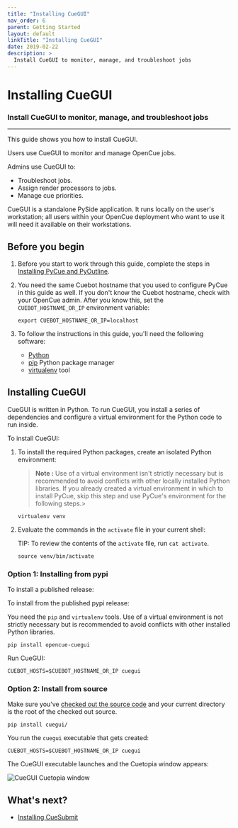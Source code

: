 ```yaml
---
title: "Installing CueGUI"
nav_order: 6
parent: Getting Started
layout: default
linkTitle: "Installing CueGUI"
date: 2019-02-22
description: >
  Install CueGUI to monitor, manage, and troubleshoot jobs
---
```


# Installing CueGUI

### Install CueGUI to monitor, manage, and troubleshoot jobs

---

This guide shows you how to install CueGUI.

Users use CueGUI to monitor and manage OpenCue jobs.

Admins use CueGUI to:

*   Troubleshoot jobs.
*   Assign render processors to jobs.
*   Manage cue priorities.

CueGUI is a standalone PySide application. It runs locally on the user's workstation; all users
within your OpenCue deployment who want to use it will need it available on their workstations. 

## Before you begin

1.  Before you start to work through this guide, complete the steps in
    [Installing PyCue and PyOutline](/docs/getting-started/installing-pycue-and-pyoutline).

1.  You need the same Cuebot hostname that you used to configure PyCue in this
    guide as well. If you don't know the Cuebot hostname, check with your
    OpenCue admin. After you know this, set the `CUEBOT_HOSTNAME_OR_IP`
    environment variable:

    ```shell
    export CUEBOT_HOSTNAME_OR_IP=localhost
    ```

1.  To follow the instructions in this guide, you'll need the following
    software:

    *   [Python](https://www.python.org/)
    *   [pip](https://pypi.org/project/pip/) Python package manager
    *   [virtualenv](https://pypi.org/project/virtualenv/) tool

## Installing CueGUI

CueGUI is written in Python. To run CueGUI, you install a series of dependencies
and configure a virtual environment for the Python code to run inside.

To install CueGUI:

1.  To install the required Python packages, create an isolated Python
    environment:

    > **Note :** Use of a virtual environment isn't
    strictly necessary but is recommended to avoid conflicts with other locally
    installed Python libraries. If you already created a virtual environment in
    which to install PyCue, skip this step and use PyCue's environment for the
    following steps.>

    ```shell
    virtualenv venv
    ```

1.  Evaluate the commands in the `activate` file in your current shell:

    TIP: To review the contents of the `activate` file, run `cat activate`.

    ```shell
    source venv/bin/activate
    ```

### Option 1: Installing from pypi

To install a published release:

To install from the published pypi release:

You need the `pip` and `virtualenv` tools. Use of a virtual environment is not
strictly necessary but is recommended to avoid conflicts with other installed
Python libraries.

```shell
pip install opencue-cuegui
```

Run CueGUI:

```shell
CUEBOT_HOSTS=$CUEBOT_HOSTNAME_OR_IP cuegui
```

### Option 2: Install from source

Make sure you've
[checked out the source code](/docs/getting-started/checking-out-the-source-code)
and your current directory is the root of the checked out source.

```shell
pip install cuegui/
```

You run the `cuegui` executable that gets created:

```shell
CUEBOT_HOSTS=$CUEBOT_HOSTNAME_OR_IP cuegui
```

The CueGUI executable launches and the Cuetopia window appears:

![CueGUI Cuetopia window](/OpenCue/assets/images/cuetopia_default_verify.png)

## What's next?

*   [Installing CueSubmit](/docs/getting-started/installing-cuesubmit)
